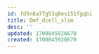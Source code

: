 ```yaml
---
id: fd5n8a77g53q8esi51fgqbi
title: Dmf_dcell_slim
desc: ''
updated: 1700845926670
created: 1700845926670
---
```

